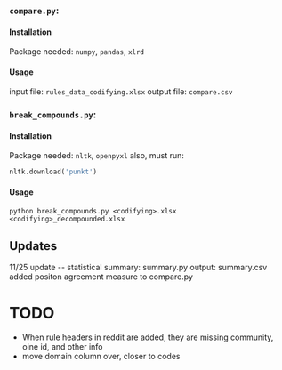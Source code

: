 ### `compare.py`:
#### Installation
Package needed: `numpy`, `pandas`, `xlrd`
#### Usage
input file: `rules_data_codifying.xlsx`
output file: `compare.csv`

### `break_compounds.py`:
#### Installation
Package needed: `nltk`, `openpyxl`
also, must run: 
```python
nltk.download('punkt')
```

#### Usage
```shell
python break_compounds.py <codifying>.xlsx <codifying>_decompounded.xlsx
```

## Updates
  11/25 update -- statistical summary: summary.py  output: summary.csv 
added positon agreement measure to compare.py

# TODO
*  When rule headers in reddit are added, they are missing community, oine id, and other info
*  move domain column over, closer to codes
